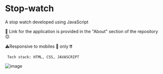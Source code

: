 # Stop-watch


A stop watch developed using JavaScript 

🔗 Link for the application is provided in the "About" section of the repository 😊

⚠️Responsive to mobiles 📱 only ❗❗

     Tech stack: HTML, CSS, JAVASCRIPT
![image](https://github.com/Thisisamulya/Stop-watch/assets/128579615/16144b93-1394-4239-8172-8bfd79f0bb53)



